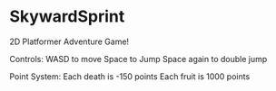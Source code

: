 # SkywardSprint
 
2D Platformer Adventure Game!

Controls:
WASD to move
Space to Jump
Space again to double jump

Point System:
Each death is -150 points
Each fruit is 1000 points
